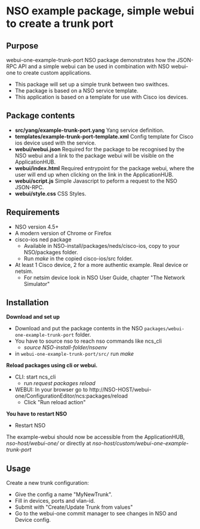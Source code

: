# NSO example package, simple webui to create a trunk port

## Purpose
webui-one-example-trunk-port NSO package demonstrates how the JSON-RPC API and a simple webui can be used in combination with NSO webui-one to create custom applications.
* This package will set up a simple trunk between two swithces.
* The package is based on a NSO service template.
* This application is based on a template for use with Cisco ios devices.

## Package contents
* __src/yang/example-trunk-port.yang__ Yang service definition.
* __templates/example-trunk-port-template.xml__ Config template for Cisco ios device used with the service.
* __webui/webui.json__ Required for the package to be recognised by the NSO webui and a link to the package webui will be visible on the ApplicationHUB.
* __webui/index.html__ Required entrypoint for the package webui, where the user will end up when clicking on the link in the ApplicationHUB.
* __webui/script.js__ Simple Javascript to peform a request to the NSO JSON-RPC.
* __webui/style.css__ CSS Styles.

## Requirements
* NSO version 4.5+
* A modern version of Chrome or Firefox
* cisco-ios ned package
  * Available in NSO-install/packages/neds/cisco-ios, copy to your NSO/packages folder.
  * Run _make_ in the copied cisco-ios/src folder.
* At least 1 Cisco device, 2 for a more authentic example. Real device or netsim.
  * For netsim device look in NSO User Guide, chapter "The Network Simulator"

## Installation
__Download and set up__
* Download and put the package contents in the NSO `packages/webui-one-example-trunk-port` folder.
* You have to source nso to reach nso commands like ncs_cli
  * _source NSO-install-folder/nsoenv_
* in `webui-one-example-trunk-port/src/` run _make_

__Reload packages using cli or webui.__
* CLI: start ncs_cli
  * run _request packages reload_
* WEBUI: In your browser go to http://NSO-HOST/webui-one/ConfigurationEditor/ncs:packages/reload
  * Click "Run reload action"

__You have to restart NSO__
* Restart NSO

The example-webui should now be accessible from the ApplicationHUB, _nso-host/webui-one/_ or
directly at _nso-host/custom/webui-one-example-trunk-port_

## Usage
Create a new trunk configuration:
* Give the config a name "MyNewTrunk".
* Fill in devices, ports and vlan-id.
* Submit with "Create/Update Trunk from values" 
* Go to the webui-one commit manager to see changes in NSO and Device config.
